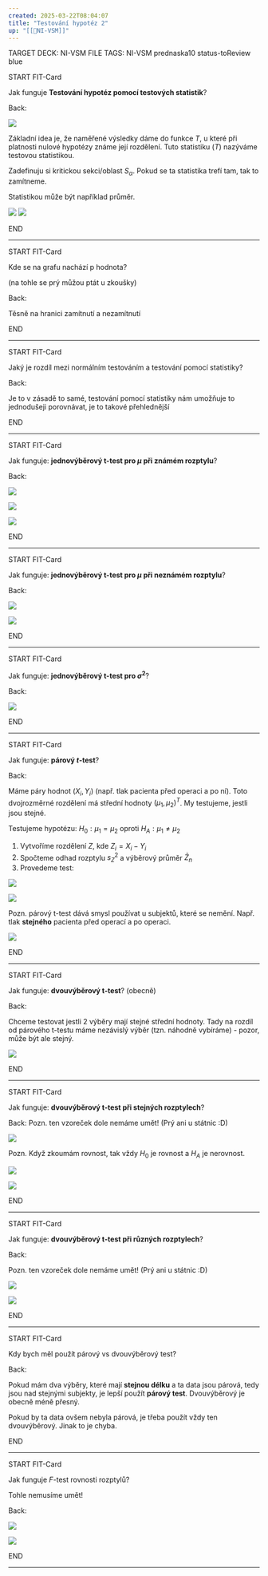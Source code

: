 ```yaml
---
created: 2025-03-22T08:04:07
title: "Testování hypotéz 2"
up: "[[📖NI-VSM]]"
---
```


TARGET DECK: NI-VSM
FILE TAGS: NI-VSM prednaska10 status-toReview blue


START
FIT-Card

Jak funguje **Testování hypotéz pomocí testových statistik**?

Back:

![](../../Assets/Pasted%20image%2020250322113810.png)

Základní idea je, že naměřené výsledky dáme do funkce $T$, u které při platnosti nulové hypotézy známe její rozdělení. Tuto statistiku ($T$) nazýváme testovou statistikou.

Zadefinuju si kritickou sekci/oblast $S_\alpha$. Pokud se ta statistika trefí tam, tak to zamítneme.

Statistikou může být například průměr.

<!-- DetailInfoStart -->
![](../../Assets/Pasted%20image%2020250322100849.png)
![](../../Assets/Pasted%20image%2020250322080446.png)

<!-- DetailInfoEnd -->
<!--ID: 1746518364826-->
END

---



START
FIT-Card

Kde se na grafu nachází p hodnota?

(na tohle se prý můžou ptát u zkoušky)

Back:

Těsně na hranici zamítnutí a nezamítnutí
<!--ID: 1746518364832-->
END

---


START
FIT-Card

Jaký je rozdíl mezi normálním testováním a testování pomocí statistiky?

Back:

Je to v zásadě to samé, testování pomocí statistiky nám umožňuje to jednodušeji porovnávat, je to takové přehlednější
<!--ID: 1746518364834-->
END

---


START
FIT-Card


Jak funguje: **jednovýběrový t-test pro $\mu$ při známém rozptylu**?

Back:

![](../../Assets/Pasted%20image%2020250322113921.png)

![](../../Assets/Pasted%20image%2020250322080717.png)

<!-- ExerciseStart -->
![](../../Assets/Pasted%20image%2020250322080818.png)
<!-- ExerciseEnd -->
<!--ID: 1746518364840-->
END

---


START
FIT-Card

Jak funguje: **jednovýběrový t-test pro $\mu$ při neznámém rozptylu**?

Back:

![](../../Assets/Pasted%20image%2020250322113932.png)

![](../../Assets/Pasted%20image%2020250322080731.png)
<!--ID: 1746518364842-->
END

---


START
FIT-Card

Jak funguje: **jednovýběrový t-test pro $\sigma^2$**?

Back:

![](../../Assets/Pasted%20image%2020250322080751.png)
<!--ID: 1747730582227-->
END

---


START
FIT-Card

Jak funguje: **párový $t$-test**?

Back:

Máme páry hodnot $(X_i, Y_i)$ (např. tlak pacienta před operaci a po ní). Toto dvojrozměrné rozdělení má střední hodnoty $(\mu_1, \mu_2)^T$. My testujeme, jestli jsou stejné.

Testujeme hypotézu: $H_0: \mu_1 = \mu_2$ oproti $H_A : \mu_1 \neq \mu_2$
1. Vytvoříme rozdělení $Z$, kde $Z_i = X_i - Y_i$
2. Spočteme odhad rozptylu $s^2_Z$ a výběrový průměr $\bar{Z}_n$
3. Provedeme test:

![](../../Assets/Pasted%20image%2020250520105256.png)

<!-- DetailInfoStart -->
![](../../Assets/Pasted%20image%2020250322080839.png)
<!-- DetailInfoEnd -->

Pozn. párový t-test dává smysl používat u subjektů, které se nemění. Např. tlak **stejného** pacienta před operací a po operaci.

<!-- ExerciseStart -->
![](../../Assets/Pasted%20image%2020250322080846.png)
<!-- ExerciseEnd -->
<!--ID: 1746518364846-->
END

---


START
FIT-Card

Jak funguje: **dvouvýběrový t-test**? (obecně)

Back:

Chceme testovat jestli 2 výběry mají stejné střední hodnoty. Tady na rozdíl od párového t-testu máme nezávislý výběr (tzn. náhodně vybíráme) - pozor, může být ale stejný.

<!-- DetailInfoStart -->
![](../../Assets/Pasted%20image%2020250322080904.png)
<!-- DetailInfoEnd -->
<!--ID: 1746518364848-->
END

---


START
FIT-Card

Jak funguje: **dvouvýběrový t-test při stejných rozptylech**?

Back:
Pozn. ten vzoreček dole nemáme umět! (Prý ani u státnic :D)

![](../../Assets/Pasted%20image%2020250322114002.png)

Pozn. Když zkoumám rovnost, tak vždy $H_0$ je rovnost a $H_A$ je nerovnost.

![](../../Assets/Pasted%20image%2020250322080926.png)

<!-- ExerciseStart -->
![](../../Assets/Pasted%20image%2020250322081003.png)
<!-- ExerciseEnd -->
<!--ID: 1746518364851-->
END

---


START
FIT-Card

Jak funguje: **dvouvýběrový t-test při různých rozptylech**?

Back:

Pozn. ten vzoreček dole nemáme umět! (Prý ani u státnic :D)

![](../../Assets/Pasted%20image%2020250322114023.png)

![](../../Assets/Pasted%20image%2020250322080940.png)
<!--ID: 1746518364854-->
END

---


START
FIT-Card

Kdy bych měl použít párový vs dvouvýběrový test?

Back:

Pokud mám dva výběry, které mají **stejnou délku** a ta data jsou párová, tedy jsou nad stejnými subjekty, je lepší použít **párový test**. Dvouvýběrový je obecně méně přesný.

Pokud by ta data ovšem nebyla párová, je třeba použít vždy ten dvouvýběrový. Jinak to je chyba.
<!--ID: 1746518364856-->
END

---


START
FIT-Card

Jak funguje $F$-test rovnosti rozptylů?

Tohle nemusíme umět!

Back:

![](../../Assets/Pasted%20image%2020250322081022.png)

<!-- ExerciseStart -->
![](../../Assets/Pasted%20image%2020250322081032.png)
<!-- ExerciseEnd -->
<!--ID: 1746518364859-->
END

---
